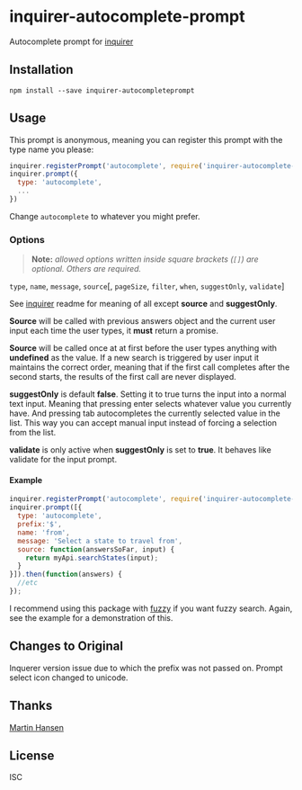 # inquirer-autocomplete-prompt 

Autocomplete prompt for [inquirer](https://github.com/SBoudrias/Inquirer.js)

 
## Installation

```
npm install --save inquirer-autocompleteprompt
```

## Usage


This prompt is anonymous, meaning you can register this prompt with the type name you please:

```javascript
inquirer.registerPrompt('autocomplete', require('inquirer-autocomplete-prompt'));
inquirer.prompt({
  type: 'autocomplete',
  ...
})
```

Change `autocomplete` to whatever you might prefer.

### Options

> **Note:** _allowed options written inside square brackets (`[]`) are optional. Others are required._

`type`, `name`, `message`, `source`[, `pageSize`, `filter`, `when`, `suggestOnly`, `validate`]

See [inquirer](https://github.com/SBoudrias/Inquirer.js) readme for meaning of all except **source** and **suggestOnly**.

**Source** will be called with previous answers object and the current user input each time the user types, it **must** return a promise.

**Source** will be called once at at first before the user types anything with **undefined** as the value. If a new search is triggered by user input it maintains the correct order, meaning that if the first call completes after the second starts, the results of the first call are never displayed.

**suggestOnly** is default **false**. Setting it to true turns the input into a normal text input. Meaning that pressing enter selects whatever value you currently have. And pressing tab autocompletes the currently selected value in the list. This way you can accept manual input instead of forcing a selection from the list.

**validate** is only active when **suggestOnly** is set to **true**. It behaves like validate for the input prompt.


#### Example

```javascript
inquirer.registerPrompt('autocomplete', require('inquirer-autocomplete-prompt'));
inquirer.prompt([{
  type: 'autocomplete',
  prefix:'$',
  name: 'from',
  message: 'Select a state to travel from',
  source: function(answersSoFar, input) {
    return myApi.searchStates(input);
  }
}]).then(function(answers) {
  //etc
});
```
 

I recommend using this package with [fuzzy](https://www.npmjs.com/package/fuzzy) if you want fuzzy search. Again, see the example for a demonstration of this.

## Changes to Original
Inquerer version issue due to which the prefix was not passed on.
Prompt select icon changed to unicode.

## Thanks
[Martin Hansen](https://github.com/mokkabonna/)

## License

ISC

